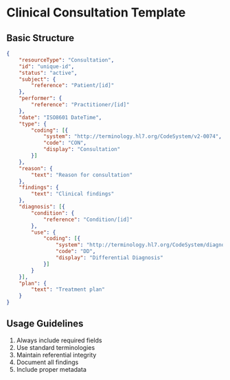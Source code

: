 # Clinical Consultation Template

## Basic Structure

```json
{
    "resourceType": "Consultation",
    "id": "unique-id",
    "status": "active",
    "subject": {
        "reference": "Patient/[id]"
    },
    "performer": {
        "reference": "Practitioner/[id]"
    },
    "date": "ISO8601 DateTime",
    "type": {
        "coding": [{
            "system": "http://terminology.hl7.org/CodeSystem/v2-0074",
            "code": "CON",
            "display": "Consultation"
        }]
    },
    "reason": {
        "text": "Reason for consultation"
    },
    "findings": {
        "text": "Clinical findings"
    },
    "diagnosis": [{
        "condition": {
            "reference": "Condition/[id]"
        },
        "use": {
            "coding": [{
                "system": "http://terminology.hl7.org/CodeSystem/diagnosis-role",
                "code": "DD",
                "display": "Differential Diagnosis"
            }]
        }
    }],
    "plan": {
        "text": "Treatment plan"
    }
}
```

## Usage Guidelines

1. Always include required fields
2. Use standard terminologies
3. Maintain referential integrity
4. Document all findings
5. Include proper metadata